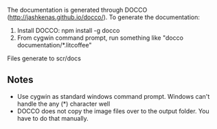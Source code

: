 The documentation is generated through DOCCO (http://jashkenas.github.io/docco/).
To generate the documentation:

1. Install DOCCO: npm install -g docco
2. From cygwin command prompt, run something like "docco documentation/*.litcoffee"

Files generate to scr/docs


Notes
----
- Use cygwin as standard windows command prompt. Windows can't handle the any (*) character well
- DOCCO does not copy the image files over to the output folder. You have to do that manually.
